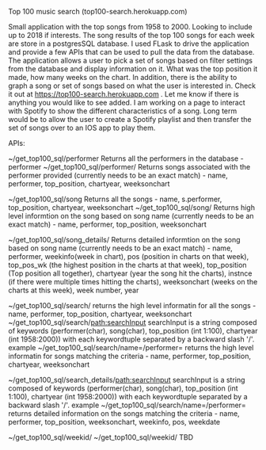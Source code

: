 Top 100 music search (top100-search.herokuapp.com)

Small application with the top songs from 1958 to 2000.  Looking to include up to 2018 if interests.  The song results of the top 100 songs for each week are store in a postgresSQL database.  I used FLask to drive the application and provide a few APIs that can be used to pull the data from the database.  The application allows a user to pick a set of songs based on filter settings from the database and display information on it.  What was the top position it made, how many weeks on the chart.  In addition, there is the ability to graph a song or set of songs based on what the user is interested in.  Check it out at https://top100-search.herokuapp.com .  Let me know if there is anything you would like to see added.  I am working on a page to interact with Spotify to show the different characteristics of a song.  Long term would be to allow the user to create a Spotify playlist and then transfer the set of songs over to an IOS app to play them.

APIs:

~/get_top100_sql/performer
  Returns all the performers in the database - performer
~/get_top100_sql/performer/<performer>
  Returns songs associated with the performer provided (currently needs to be an exact match) - name, performer, top_position, chartyear, weeksonchart
  
~/get_top100_sql/song
 Returns all the songs - name, s.performer, top_position, chartyear, weeksonchart
~/get_top100_sql/song/<song>
  Returns high level informtion on the song based on song name (currently needs to be an exact match) - name, performer, top_position, weeksonchart
  
  
~/get_top100_sql/song_details/<song>
  Returns detailed informtion on the song based on song name (currently needs to be an exact match) - name, performer, weekinfo(week in chart), pos (position in charts on that week), top_pos_wk (the highest position in the charts at that week), top_position (Top position all together), chartyear (year the song hit the charts), instnce (if there were multiple times hitting the charts), weeksonchart (weeks on the charts at this week), week number, year
  
~/get_top100_sql/search/
  returns the high level informatin for all the songs - name, performer, top_position, chartyear, weeksonchart
~/get_top100_sql/search/<path:searchInput>
  searchInput is a string composed of keywords (performer(char), song(char), top_position (int 1:100), chartyear (int 1958:2000)) with each keywordtuple separated by a backward slash '/'.  example ~/get_top100_sql/search/name=<name>/performer=<performer>
  returns the high level informatin for songs matching the criteria - name, performer, top_position, chartyear, weeksonchart


~/get_top100_sql/search_details/<path:searchInput>
  searchInput is a string composed of keywords (performer(char), song(char), top_position (int 1:100), chartyear (int 1958:2000)) with each keywordtuple separated by a backward slash '/'.  example ~/get_top100_sql/search/name=<name>/performer=<performer>
  returns detailed information on the songs matching the criteria - name, performer, top_position, weeksonchart, weekinfo, pos,  weekdate

~/get_top100_sql/weekid/
~/get_top100_sql/weekid/<weekid>
  TBD
